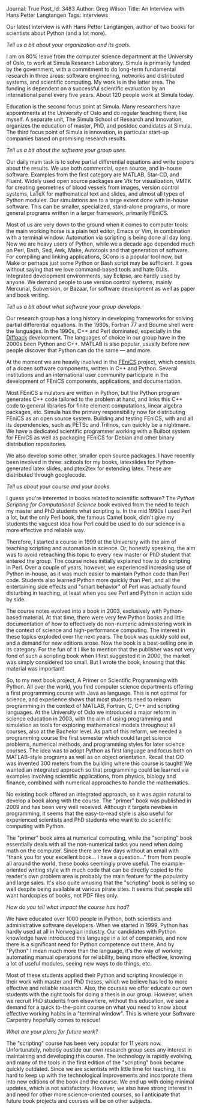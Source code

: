 Journal: True
Post_Id: 3483
Author: Greg Wilson
Title: An Interview with Hans Petter Langtangen
Tags: interviews

<p>Our latest interview is with Hans Petter Langtangen, author of two books for scientists about Python (and a lot more).</p>
<p><em>Tell us a bit about your organization and its goals.</em></p>
<p>I am on 80% leave from the computer science department at the University of Oslo, to work at Simula Research Laboratory. Simula is primarily funded by the government, with a commitment to do long-term fundamental research in three areas: software engineering, networks and distributed systems, and scientific computing. My work is in the latter area. The funding is dependent on a successful scientific evaluation by an international panel every five years.  About 120 people work at Simula today.</p>
<p>Education is the second focus point at Simula. Many researchers have appointments at the University of Oslo and do regular teaching there, like myself. A separate unit, The Simula School of Research and Innovation, organizes the education of master, PhD, and postdoc candidates at Simula. The third focus point of Simula is innovation, in particular start-up companies based on promising research results.</p>
<p><em>Tell us a bit about the software your group uses.</em></p>
<p>Our daily main task is to solve partial differential equations and write papers about the results. We use both commercial, open source, and in-house software.  Examples from the first category are MATLAB, Star-CD, and Fluent. Widely used open source packages are Vtk for visualization, VMTK for creating geometries of blood vessels from images, version control systems, LaTeX for mathematical text and slides, and almost all types of Python modules.  Our simulations are to a large extent done with in-house software. This can be smaller, specialized, stand-alone programs, or more general programs written in a larger framework, primarily FEniCS.</p>
<p>Most of us are very down to the ground when it comes to computer tools: the main working horse is a plain text editor, Emacs or Vim, in combination with a terminal window. Automation via scripting is being done all day long. Now we are heavy users of Python, while we a decade ago depended much on Perl, Bash, Sed, Awk, Make, Autotools and that generation of software. For compiling and linking applications, SCons is a popular tool now, but Make or perhaps just some Python or Bash script may be sufficient.  It goes without saying that we love command-based tools and hate GUIs. Integrated development environments, say Eclipse, are hardly used by anyone. We demand people to use version control systems, mainly Mercurial, Subversion, or Bazaar, for software development as well as paper and book writing.</p>
<p><em>Tell us a bit about what software your group develops.</em></p>
<p>Our research group has a long history in developing frameworks for solving partial differential equations. In the 1980s, Fortran 77 and Bourne shell were the languages. In the 1990s, C++ and Perl dominated, especially in the <a href="http://diffpack.com">Diffpack</a> development.  The languages of choice in our group have in the 2000s been Python and C++. MATLAB is also popular, usually before new people discover that Python can do the same &mdash; and more.</p>
<p>At the moment we are heavily involved in the <a href="|filename|2010-07-18-an-interview-with-hans-petter-langtangen.md">FEniCS</a> project, which consists of a dozen software components, written in C++ and Python. Several institutions and an international user community participate in the development of FEniCS components, applications, and documentation.</p>
<p>Most FEniCS simulators are written in Python, but the Python program generates C++ code tailored to the problem at hand, and links this C++ code to general libraries for finite element computations, linear algebra packages, etc. Simula has the primary responsibility now for distributing FEniCS as an open source system. Building and testing FEniCS, with and all its dependencies, such as PETSc and Trilinos, can quickly be a nightmare.  We have a dedicated scientific programmer working with a Builbot system for FEniCS as well as packaging FEniCS for Debian and other binary distribution repositories.</p>
<p>We also develop some other, smaller open source packages.  I have recently been involved in three: scitools for my books, latexslides for Python-generated latex slides, and ptex2tex for extending latex. These are distributed through googlecode.</p>
<p><em>Tell us about your course and your books.</em></p>
<p>I guess you're interested in books related to scientific software? The <em>Python Scripting for Computational Science</em> book evolved from the need to teach my master and PhD students what scripting is. In the mid 1990s I used Perl a lot, but the only Perl book, the famous Camel book, didn't give my students the vaguest idea how Perl could be used to do our science in a more effective and reliable way.</p>
<p>Therefore, I started a course in 1999 at the University with the aim of teaching scripting and automation in science. Or, honestly speaking, the aim was to avoid reteaching this topic to every new master or PhD student that entered the group. The course notes initially explained how to do scripting in Perl. Over a couple of years, however, we experienced increasing use of Python in-house, as it was much easier to maintain Python code than Perl code. Students also learned Python more quickly than Perl, and all the entertaining side effects and "smart behavior" of Perl was actually found disturbing in teaching, at least when you see Perl and Python in action side by side.</p>
<p>The course notes evolved into a book in 2003, exclusively with Python-based material. At that time, there were very few Python books and little documentation of how to effectively do non-numeric administering work in the context of science and high-performance computing. The interest in these topics exploded over the next years. The book was quickly sold out, and a demand for new editions arose. Now the book is a best-selling one in its category. For the fun of it I like to mention that the publisher was not very fond of such a scripting book when I first suggested it in 2000, the market was simply considered too small. But I wrote the book, knowing that this material was important!</p>
<p>So, to my next book project, A Primer on Scientific Programming with Python. All over the world, you find computer science departments offering a first programming course with Java as language. This is not optimal for science, and experience shows that most students need to relearn programming in the context of MATLAB, Fortran, C, C++ and scripting languages. At the University of Oslo we introduced a major reform in science education in 2003, with the aim of using programming and simulation as tools for exploring mathematical models throughout all courses, also at the Bachelor level. As part of this reform, we needed a programming course the first semester which could target science problems, numerical methods, and programming styles for later science courses. The idea was to adopt Python as first language and focus both on MATLAB-style programs as well as on object orientation. Recall that OO was invented 300 meters from the building where this course is taught! We wanted an integrated approach so that programming could be learned via examples involving scientific applications, from physics, biology and finance, combined with numerical approaches to handle the mathematics.</p>
<p>No existing book offered an integrated approach, so it was again natural to develop a book along with the course. The "primer" book was published in 2009 and has been very well received. Although it targets newbies in programming, it seems that the easy-to-read style is also useful for experienced scientists and PhD students who want to do scientific computing with Python.</p>
<p>The "primer" book aims at numerical computing, while the "scripting" book essentially deals with all the non-numerical tasks you need when doing math on the computer. Since there are few days without an email with "thank you for your excellent book... I have a question..." from from people all around the world, these books seemingly prove useful. The example-oriented writing style with much code that can be directly copied to the reader's own problem area is probably the main feature for the popularity and large sales. It's also quite amusing that the "scripting" book is selling so well despite being available at various pirate sites. It seems that people still want hardcopies of books, not PDF files only.</p>
<p><em>How do you tell what impact the course has had?</em></p>
<p>We have educated over 1000 people in Python, both scientists and administrative software developers. When we started in 1999, Python has hardly used at all in Norwegian industry. Our candidates with Python knowledge have introduced this language in a lot of companies, and now there is a significant need for Python competence out there. And by "Python" I mean much more than the language, it's the way of working: automating manual operations for reliability, being more effective, knowing a lot of useful modules, seeing new ways to do things, etc.</p>
<p>Most of these students applied their Python and scripting knowledge in their work with master and PhD theses, which we believe has led to more effective and reliable research. Also, the courses we offer educate our own students with the right tools for doing a thesis in our group. However, when we recruit PhD students from elsewhere, without this education, we see a demand for a quick to-the-point course on what you need to know about effective working habits in a "terminal window". This is where your Software Carpentry hopefully comes to rescue!</p>
<p><em>What are your plans for future work?</em></p>
<p>The "scripting" course has been very popular for 11 years now. Unfortunately, nobody oustide our own research group sees any interest in maintaining and developing this course. The technology is rapidly evolving, and many of the tools in the first edition of the "scripting" book became quickly outdated. Since we are scientists with little time for teaching, it is hard to keep up with the technological improvements and incorporate them into new editions of the book and the course. We end up with doing minimal updates, which is not satisfactory. However, we also have strong interest in and need for other more science-oriented courses, so I anticipate that future book projects and courses will be on other subjects.</p>

